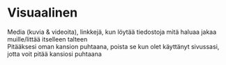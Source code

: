 # Visuaalinen
Media (kuvia & videoita), linkkejä, kun löytää tiedostoja mitä haluaa jakaa muille/littää itselleen talteen <br>
Pitääksesi oman kansion puhtaana, poista se kun olet käyttänyt sivussasi, jotta voit pitää kansiosi puhtaana
